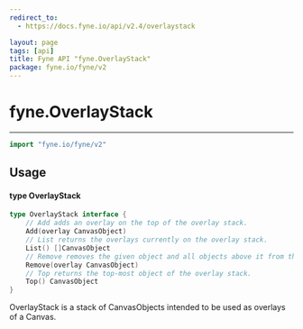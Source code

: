 ```yaml
---
redirect_to:
  - https://docs.fyne.io/api/v2.4/overlaystack

layout: page
tags: [api]
title: Fyne API "fyne.OverlayStack"
package: fyne.io/fyne/v2
---
```

# fyne.OverlayStack
---

```go
import "fyne.io/fyne/v2"
```

## Usage

#### type OverlayStack

```go
type OverlayStack interface {
	// Add adds an overlay on the top of the overlay stack.
	Add(overlay CanvasObject)
	// List returns the overlays currently on the overlay stack.
	List() []CanvasObject
	// Remove removes the given object and all objects above it from the overlay stack.
	Remove(overlay CanvasObject)
	// Top returns the top-most object of the overlay stack.
	Top() CanvasObject
}
```

OverlayStack is a stack of CanvasObjects intended to be used as overlays of a Canvas.
